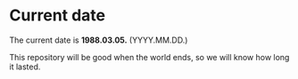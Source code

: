 # Current date

The current date is **1988.03.05.** (YYYY.MM.DD.)

This repository will be good when the world ends, so we will know how long it lasted.